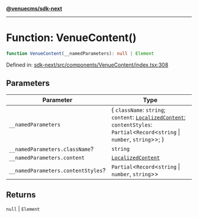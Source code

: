 [**@venuecms/sdk-next**](../Index.md)

***

# Function: VenueContent()

```ts
function VenueContent(__namedParameters): null | Element
```

Defined in: [sdk-next/src/components/VenueContent/index.tsx:308](https://github.com/venuecms/sdk/blob/9df621babf2d64de41bd45733e16986e94017e8a/packages/sdk-next/src/components/VenueContent/index.tsx#L308)

## Parameters

| Parameter | Type |
| ------ | ------ |
| `__namedParameters` | \{ `className`: `string`; `content`: [`LocalizedContent`](../type-aliases/LocalizedContent.md); `contentStyles`: `Partial`\<`Record`\<`string` \| `number`, `string`\>\>; \} |
| `__namedParameters.className`? | `string` |
| `__namedParameters.content` | [`LocalizedContent`](../type-aliases/LocalizedContent.md) |
| `__namedParameters.contentStyles`? | `Partial`\<`Record`\<`string` \| `number`, `string`\>\> |

## Returns

`null` \| `Element`
